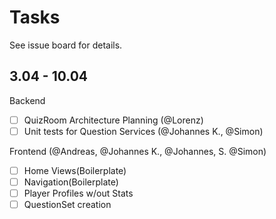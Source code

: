 # Tasks

See issue board for details.

## 3.04 - 10.04

Backend

- [ ] QuizRoom Architecture Planning (@Lorenz)
- [ ] Unit tests for Question Services (@Johannes K., @Simon)

Frontend (@Andreas, @Johannes K., @Johannes, S. @Simon)

- [ ] Home Views(Boilerplate)
- [ ] Navigation(Boilerplate)
- [ ] Player Profiles w/out Stats
- [ ] QuestionSet creation